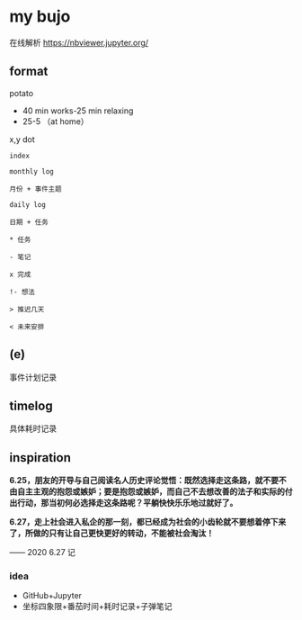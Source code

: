 # my bujo

在线解析 https://nbviewer.jupyter.org/

## format

potato 
  * 40 min works-25 min relaxing
  * 25-5 （at home）

x,y dot

```
index

monthly log

月份 + 事件主题

daily log

日期 + 任务

* 任务

- 笔记

x 完成

!- 想法

> 推迟几天

< 未来安排
```

## (e)

事件计划记录

## timelog

具体耗时记录

## inspiration

**6.25，朋友的开导与自己阅读名人历史评论觉悟：既然选择走这条路，就不要不由自主主观的抱怨或嫉妒；要是抱怨或嫉妒，而自己不去想改善的法子和实际的付出行动，那当初何必选择走这条路呢？平躺快快乐乐地过就好了。**

**6.27，走上社会进入私企的那一刻，都已经成为社会的小齿轮就不要想着停下来了，所做的只有让自己更快更好的转动，不能被社会淘汰！**

—— 2020 6.27 记

### idea

* GitHub+Jupyter
* 坐标四象限+番茄时间+耗时记录+子弹笔记

